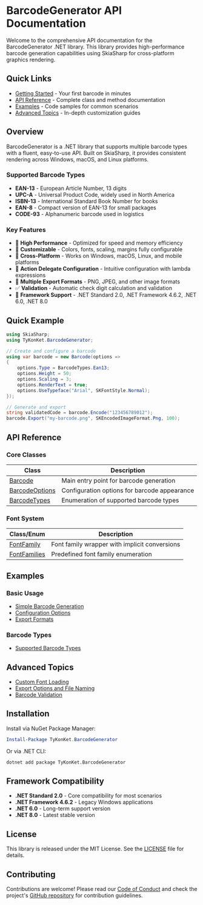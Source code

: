# BarcodeGenerator API Documentation

Welcome to the comprehensive API documentation for the BarcodeGenerator .NET library. This library provides high-performance barcode generation capabilities using SkiaSharp for cross-platform graphics rendering.

## Quick Links

- [Getting Started](getting-started.md) - Your first barcode in minutes
- [API Reference](#api-reference) - Complete class and method documentation
- [Examples](#examples) - Code samples for common scenarios
- [Advanced Topics](#advanced-topics) - In-depth customization guides

## Overview

BarcodeGenerator is a .NET library that supports multiple barcode types with a fluent, easy-to-use API. Built on SkiaSharp, it provides consistent rendering across Windows, macOS, and Linux platforms.

### Supported Barcode Types

- **EAN-13** - European Article Number, 13 digits
- **UPC-A** - Universal Product Code, widely used in North America
- **ISBN-13** - International Standard Book Number for books
- **EAN-8** - Compact version of EAN-13 for small packages
- **CODE-93** - Alphanumeric barcode used in logistics

### Key Features

- 🚀 **High Performance** - Optimized for speed and memory efficiency
- 🎨 **Customizable** - Colors, fonts, scaling, margins fully configurable
- 📱 **Cross-Platform** - Works on Windows, macOS, Linux, and mobile platforms
- 🔧 **Action Delegate Configuration** - Intuitive configuration with lambda expressions
- 📸 **Multiple Export Formats** - PNG, JPEG, and other image formats
- ✅ **Validation** - Automatic check digit calculation and validation
- 🎯 **Framework Support** - .NET Standard 2.0, .NET Framework 4.6.2, .NET 6.0, .NET 8.0

## Quick Example

```csharp
using SkiaSharp;
using TyKonKet.BarcodeGenerator;

// Create and configure a barcode
using var barcode = new Barcode(options =>
{
    options.Type = BarcodeTypes.Ean13;
    options.Height = 50;
    options.Scaling = 3;
    options.RenderText = true;
    options.UseTypeface("Arial", SKFontStyle.Normal);
});

// Generate and export
string validatedCode = barcode.Encode("123456789012");
barcode.Export("my-barcode.png", SKEncodedImageFormat.Png, 100);
```

## API Reference

### Core Classes

| Class | Description |
|-------|-------------|
| [Barcode](api/barcode.md) | Main entry point for barcode generation |
| [BarcodeOptions](api/barcode-options.md) | Configuration options for barcode appearance |
| [BarcodeTypes](api/barcode-types.md) | Enumeration of supported barcode types |

### Font System

| Class/Enum | Description |
|------------|-------------|
| [FontFamily](api/fonts.md#fontfamily) | Font family wrapper with implicit conversions |
| [FontFamilies](api/fonts.md#fontfamilies) | Predefined font family enumeration |

## Examples

### Basic Usage
- [Simple Barcode Generation](examples/basic-usage.md)
- [Configuration Options](examples/customization.md)
- [Export Formats](examples/export-formats.md)

### Barcode Types
- [Supported Barcode Types](examples/supported-types.md)

## Advanced Topics

- [Custom Font Loading](advanced/custom-fonts.md)
- [Export Options and File Naming](advanced/export-options.md)
- [Barcode Validation](advanced/validation.md)

## Installation

Install via NuGet Package Manager:

```powershell
Install-Package TyKonKet.BarcodeGenerator
```

Or via .NET CLI:

```bash
dotnet add package TyKonKet.BarcodeGenerator
```

## Framework Compatibility

- **.NET Standard 2.0** - Core compatibility for most scenarios
- **.NET Framework 4.6.2** - Legacy Windows applications
- **.NET 6.0** - Long-term support version
- **.NET 8.0** - Latest stable version

## License

This library is released under the MIT License. See the [LICENSE](../LICENSE) file for details.

## Contributing

Contributions are welcome! Please read our [Code of Conduct](../CODE_OF_CONDUCT.md) and check the project's [GitHub repository](https://github.com/TyKonKet/BarcodeGenerator) for contribution guidelines.